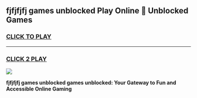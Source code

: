 
## fjfjfjfj games unblocked Play Online 👋 Unblocked Games
<h3>
<a href="https://premium.freeplayer.one?title=fjfjfjfj_games_unblocked&ref=19F">CLICK TO PLAY</a></h3>
<hr>

<h3>
<a href="https://premium.freeplayer.one?title=fjfjfjfj_games_unblocked&ref=19F">CLICK 2 PLAY</a>
  
</h3>

<a href="https://premium.freeplayer.one?title=fjfjfjfj_games_unblocked&ref=19F"><img src="https://clearcache.store/games.png"></a>


**fjfjfjfj games unblocked games unblocked: Your Gateway to Fun and Accessible Online Gaming**
